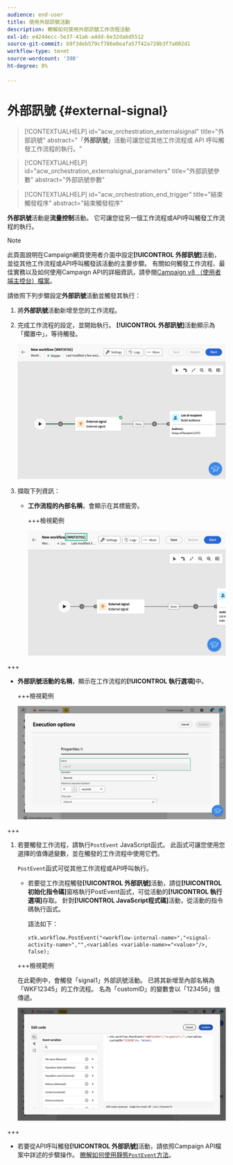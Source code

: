 ```yaml
---
audience: end-user
title: 使用外部訊號活動
description: 瞭解如何使用外部訊號工作流程活動
exl-id: e4244ecc-5e37-41a6-a4dd-6e32da6d5512
source-git-commit: b9f3deb579cf786e0eafa57f42a728b3f7a002d1
workflow-type: tm+mt
source-wordcount: '390'
ht-degree: 8%

---
```


# 外部訊號 {#external-signal}

<!--External Signal End-->

>[!CONTEXTUALHELP]
>id="acw_orchestration_externalsignal"
>title="外部訊號"
>abstract="「**外部訊號**」活動可讓您從其他工作流程或 API 呼叫觸發工作流程的執行。"

>[!CONTEXTUALHELP]
>id="acw_orchestration_externalsignal_parameters"
>title="外部訊號參數"
>abstract="外部訊號參數"

>[!CONTEXTUALHELP]
>id="acw_orchestration_end_trigger"
>title="結束觸發程序"
>abstract="結束觸發程序"

**外部訊號**&#x200B;活動是&#x200B;**流量控制**&#x200B;活動。 它可讓您從另一個工作流程或API呼叫觸發工作流程的執行。

>[!NOTE]
>
>此頁面說明在Campaign網頁使用者介面中設定&#x200B;**[!UICONTROL 外部訊號]**&#x200B;活動，並從其他工作流程或API呼叫觸發該活動的主要步驟。 有關如何觸發工作流程、最佳實務以及如何使用Campaign API的詳細資訊，請參閱[Campaign v8 （使用者端主控台）檔案](https://experienceleague.adobe.com/en/docs/campaign/automation/workflows/advanced-management/javascript-in-workflows#trigger-example)。

請依照下列步驟設定&#x200B;**外部訊號**&#x200B;活動並觸發其執行：

1. 將&#x200B;**外部訊號**&#x200B;活動新增至您的工作流程。

1. 完成工作流程的設定，並開始執行。 **[!UICONTROL 外部訊號]**&#x200B;活動顯示為「擱置中」，等待觸發。

   ![熒幕擷圖顯示處於擱置狀態的外部訊號活動。](../assets/external-signal-pending.png)

1. 擷取下列資訊：

   * **工作流程的內部名稱**，會顯示在其標籤旁。

     +++檢視範例

     ![熒幕擷圖在其標籤旁顯示工作流程的內部名稱。](../assets/external-signal-workflow-name.png)

+++

   * **外部訊號活動的名稱**，顯示在工作流程的&#x200B;**[!UICONTROL 執行選項]**&#x200B;中。

     +++檢視範例

     ![熒幕擷圖顯示[執行]選項中的[外部訊號]活動名稱。](../assets/external-signal-name.png)

+++

1. 若要觸發工作流程，請執行`PostEvent` JavaScript函式。 此函式可讓您使用您選擇的值傳遞變數，並在觸發的工作流程中使用它們。

   `PostEvent`函式可從其他工作流程或API呼叫執行。

   * 若要從工作流程觸發&#x200B;**[!UICONTROL 外部訊號]**&#x200B;活動，請從&#x200B;**[!UICONTROL 初始化指令碼]**&#x200B;窗格執行PostEvent函式，可從活動的&#x200B;**[!UICONTROL 執行選項]**&#x200B;存取。 針對&#x200B;**[!UICONTROL JavaScript程式碼]**&#x200B;活動，從活動的指令碼執行函式。

     語法如下：

     ```
     xtk.workflow.PostEvent("<workflow-internal-name>","<signal-activity-name>","",<variables <variable-name>="<value>"/>, false);
     ```

   +++檢視範例

   在此範例中，會觸發「signal1」外部訊號活動。 已將其新增至內部名稱為「WKF12345」的工作流程。 名為「customID」的變數會以「123456」值傳遞。

   ![熒幕擷圖顯示使用PostEvent函式觸發External Signal活動的範例。](../assets/external-signal-sample.png)

+++

   * 若要從API呼叫觸發&#x200B;**[!UICONTROL 外部訊號]**&#x200B;活動，請依照Campaign API檔案中詳述的步驟操作。 [瞭解如何使用靜態`PostEvent`方法](https://experienceleague.adobe.com/developer/campaign-api/api/sm-workflow-PostEvent.html)。